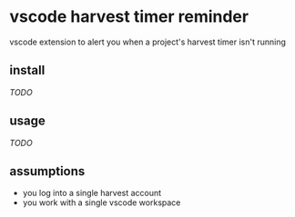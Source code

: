 # vscode harvest timer reminder

vscode extension to alert you when a project's harvest timer isn't running

## install

_TODO_

## usage

_TODO_

## assumptions

- you log into a single harvest account
- you work with a single vscode workspace
